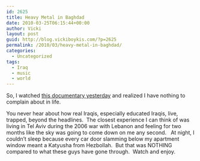 ```yaml
---
id: 2625
title: Heavy Metal in Baghdad
date: 2010-03-25T06:15:44+00:00
author: Vicki
layout: post
guid: http://blog.vickiboykis.com/?p=2625
permalink: /2010/03/heavy-metal-in-baghdad/
categories:
  - Uncategorized
tags:
  - Iraq
  - music
  - world
---
```

So, I watched [this documentary yesterday](http://www.vbs.tv/watch/acrassicauda--2/heavy-metal-in-baghdad-feature) and realized I have nothing to complain about in life.

You never hear about how real Iraqis, especially educated Iraqis, live, trapped, beyond the headlines.  The closest experience I can think of was living in Tel Aviv during the 2006 war with Lebanon and feeling for two months like the sky was going to come down on me any second.   At night, I couldn&#8217;t sleep because every car door slamming below my apartment window meant a Katyusha from Hezbollah.  But that was NOTHING compared to what these guys have gone through.  Watch and enjoy.